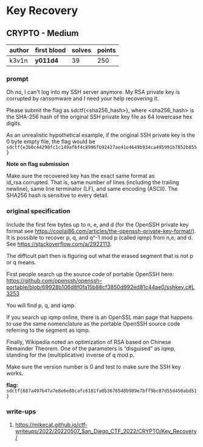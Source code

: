 # Key Recovery
## CRYPTO - Medium
| author | first blood | solves | points |
|--------| -- | --- | --- |
| k3v1n  | **y011d4** | 39 | 250 |
### prompt
Oh no, I can't log into my SSH server anymore. My RSA private key is corrupted by ransomware and I need your help recovering it.

Please submit the flag as sdctf{<sha256_hash>}, where <sha256_hash> is the SHA-256 hash of the original SSH private key file as 64 lowercase hex digits.

As an unrealistic hypothetical example, if the original SSH private key is the 0 byte empty file, the flag would be `sdctf{e3b0c44298fc1c149afbf4c8996fb92427ae41e4649b934ca495991b7852b855}`

**Note on flag submission**

Make sure the recovered key has the exact same format as id_rsa.corrupted. That is, same number of lines (including the trailing newline), same line terminator (LF), and same encoding (ASCII). The SHA256 hash is sensitive to every detail.

### original specification
Include the first few bytes up to n, e, and d (for the OpenSSH private key format see https://coolaj86.com/articles/the-openssh-private-key-format/). It is possible to recover p, q, and q^-1 mod p (called iqmp) from n,e, and d. See https://stackoverflow.com/a/2922113. 

The difficult part then is figuring out what the erased segment that is not p or q means.

First people search up the source code of portable OpenSSH here: https://github.com/openssh/openssh-portable/blob/69928b106d8f0fa15b88cf3850d992ed81c44ae0/sshkey.c#L3253

You will find p, q, and iqmp.

If you search up iqmp online, there is an OpenSSL man page that happens to use the same nomenclature as the portable OpenSSH source code referring to the segment as iqmp.

Finally, Wikipedia noted an optimization of RSA based on Chinese Remainder Theorem. One of the parameters is “disguised” as iqmp, standing for the (multiplicative) inverse of q mod p.

Make sure the version number is 0 and test to make sure the SSH key works.

**flag:** `sdctf{687a497b47a7e8e6e88cafc6181fa0b3676548b989e7bff9bc87d55d450abd51}`

### write-ups
1. https://mikecat.github.io/ctf-writeups/2022/20220507_San_Diego_CTF_2022/CRYPTO/Key_Recovery/